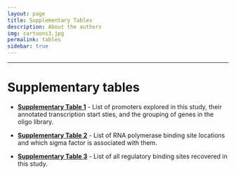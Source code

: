 ```yaml
---
layout: page
title: Supplementary Tables
description: About the authors
img: cartoons3.jpg
permalink: tables
sidebar: true
---
```


---

# Supplementary tables

* [**Supplementary Table 1**](https://www.rpgroup.caltech.edu/RegSeq/assets/Supplementary_Table1) -
List of promoters explored in this study, their annotated transcription start sties, and the grouping
of genes in the oligo library.

* [**Supplementary Table 2**](https://www.rpgroup.caltech.edu/RegSeq/assets/Supplementary_Table2) -
List of RNA polymerase binding site locations and which sigma factor is associated with them.

* [**Supplementary Table 3**](https://www.rpgroup.caltech.edu/RegSeq/assets/Supplementary_Table3) -
List of all regulatory binding sites recovered in this study.
